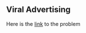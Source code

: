 ## Viral Advertising

Here is the [link](https://www.hackerrank.com/challenges/strange-advertising/problem) to the problem
